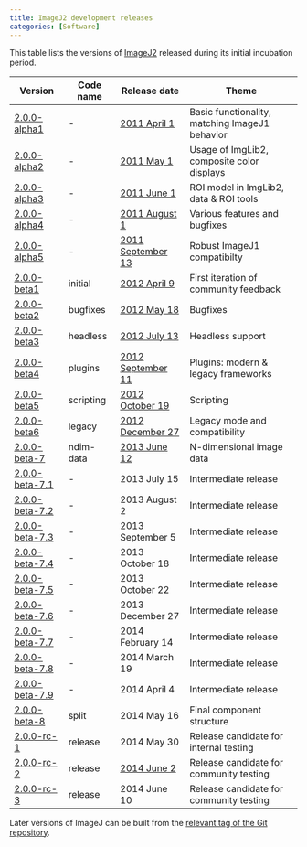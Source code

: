```yaml
---
title: ImageJ2 development releases
categories: [Software]
---
```


This table lists the versions of [ImageJ2](/software/imagej2) released during its initial incubation period.

| Version                                                                                             | Code name | Release date                                                   | Theme                                          |
|-----------------------------------------------------------------------------------------------------|-----------|----------------------------------------------------------------|------------------------------------------------|
| [2.0.0-alpha1](/media/software/imagej2/imagej-2.0.0-alpha1.zip)                                                      | -         | [2011 April 1](/news/2011-04-01-imagej-v2-0-0-alpha1)          | Basic functionality, matching ImageJ1 behavior |
| [2.0.0-alpha2](/media/software/imagej2/imagej-2.0.0-alpha2.zip)                                                      | -         | [2011 May 1](/news/2011-05-01-imagej-v2-0-0-alpha2)            | Usage of ImgLib2, composite color displays     |
| [2.0.0-alpha3](/media/software/imagej2/imagej-2.0.0-alpha3.zip)                                                      | -         | [2011 June 1](/news/2011-06-01-imagej-v2-0-0-alpha3)           | ROI model in ImgLib2, data & ROI tools         |
| [2.0.0-alpha4](/media/imagej-2.0.0-alpha4.zip)                                                      | -         | [2011 August 1](/news/2011-08-01-imagej-v2-0-0-alpha4)         | Various features and bugfixes                  |
| [2.0.0-alpha5](/media/software/imagej2/imagej-2.0.0-alpha5.zip)                                                      | -         | [2011 September 13](/news/2011-09-13-imagej-v2-0-0-alpha5)     | Robust ImageJ1 compatibilty                    |
| [2.0.0-beta1](https://maven.scijava.org/content/groups/public/net/imagej/ij-app/2.0.0-beta1/)       | initial   | [2012 April 9](/news/2012-04-09-imagej-v2-0-0-beta1)           | First iteration of community feedback          |
| [2.0.0-beta2](https://maven.scijava.org/content/groups/public/net/imagej/ij-app/2.0.0-beta2/)       | bugfixes  | [2012 May 18](/news/2012-05-18-imagej-v2-0-0-beta2)            | Bugfixes                                       |
| [2.0.0-beta3](https://maven.scijava.org/content/groups/public/net/imagej/ij-app/2.0.0-beta3/)       | headless  | [2012 July 13](/news/2012-07-13-imagej-v2-0-0-beta3)           | Headless support                               |
| [2.0.0-beta4](https://maven.scijava.org/content/groups/public/net/imagej/ij-app/2.0.0-beta4/)       | plugins   | [2012 September 11](/news/2012-09-11-imagej-v2-0-0-beta4)      | Plugins: modern & legacy frameworks            |
| [2.0.0-beta5](https://maven.scijava.org/content/groups/public/net/imagej/ij-app/2.0.0-beta5/)       | scripting | [2012 October 19](/news/2012-10-19-imagej-v2-0-0-beta5)        | Scripting                                      |
| [2.0.0-beta6](https://maven.scijava.org/content/groups/public/net/imagej/ij-app/2.0.0-beta6/)       | legacy    | [2012 December 27](/news/2012-12-27-imagej-v2-0-0-beta6)       | Legacy mode and compatibility                  |
| [2.0.0-beta-7](https://maven.scijava.org/content/groups/public/net/imagej/ij-app/2.0.0-beta-7/)     | ndim-data | [2013 June 12](/news/2013-06-12-imagej-v2-0-0-beta-7)          | N-dimensional image data                       |
| [2.0.0-beta-7.1](https://maven.scijava.org/content/groups/public/net/imagej/ij-app/2.0.0-beta-7.1/) | -         | 2013 July 15                                                   | Intermediate release                           |
| [2.0.0-beta-7.2](https://maven.scijava.org/content/groups/public/net/imagej/ij-app/2.0.0-beta-7.2/) | -         | 2013 August 2                                                  | Intermediate release                           |
| [2.0.0-beta-7.3](https://maven.scijava.org/content/groups/public/net/imagej/ij-app/2.0.0-beta-7.3/) | -         | 2013 September 5                                               | Intermediate release                           |
| [2.0.0-beta-7.4](https://maven.scijava.org/content/groups/public/net/imagej/ij-app/2.0.0-beta-7.4/) | -         | 2013 October 18                                                | Intermediate release                           |
| [2.0.0-beta-7.5](https://maven.scijava.org/content/groups/public/net/imagej/ij-app/2.0.0-beta-7.5/) | -         | 2013 October 22                                                | Intermediate release                           |
| [2.0.0-beta-7.6](https://maven.scijava.org/content/groups/public/net/imagej/ij-app/2.0.0-beta-7.6/) | -         | 2013 December 27                                               | Intermediate release                           |
| [2.0.0-beta-7.7](https://maven.scijava.org/content/groups/public/net/imagej/ij-app/2.0.0-beta-7.7/) | -         | 2014 February 14                                               | Intermediate release                           |
| [2.0.0-beta-7.8](https://maven.scijava.org/content/groups/public/net/imagej/ij-app/2.0.0-beta-7.8/) | -         | 2014 March 19                                                  | Intermediate release                           |
| [2.0.0-beta-7.9](https://maven.scijava.org/content/groups/public/net/imagej/ij-app/2.0.0-beta-7.9/) | -         | 2014 April 4                                                   | Intermediate release                           |
| [2.0.0-beta-8](https://maven.scijava.org/content/groups/public/net/imagej/imagej/2.0.0-beta-8/)     | split     | 2014 May 16                                                    | Final component structure                      |
| [2.0.0-rc-1](https://maven.scijava.org/content/groups/public/net/imagej/imagej/2.0.0-rc-1/)         | release   | 2014 May 30                                                    | Release candidate for internal testing         |
| [2.0.0-rc-2](https://maven.scijava.org/content/groups/public/net/imagej/imagej/2.0.0-rc-2/)         | release   | [2014 June 2](/news/2014-06-04-imagej-2-0-0-release-candidate) | Release candidate for community testing        |
| [2.0.0-rc-3](https://maven.scijava.org/content/groups/public/net/imagej/imagej/2.0.0-rc-3/)         | release   | 2014 June 10                                                   | Release candidate for community testing        |

Later versions of ImageJ can be built from the [relevant tag of the Git repository](https://github.com/imagej/imagej/tags).
